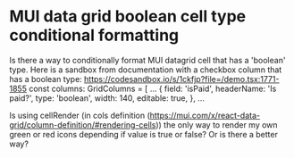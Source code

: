
# MUI data grid boolean cell type conditional formatting

Is there a way to conditionally format MUI datagrid cell that has a 'boolean' type.
Here is a sandbox from documentation with a checkbox column that has a boolean type: https://codesandbox.io/s/1ckfjp?file=/demo.tsx:1771-1855
const columns: GridColumns = [
    ...
    {
      field: 'isPaid',
      headerName: 'Is paid?',
      type: 'boolean',
      width: 140,
      editable: true,
    },
    ...

Is using cellRender (in cols definition (https://mui.com/x/react-data-grid/column-definition/#rendering-cells)) the only way to render my own green or red icons depending if value is true or false? Or is there a better way?

        